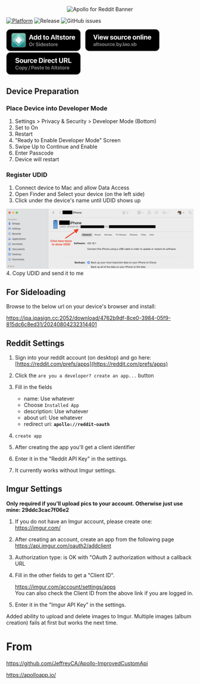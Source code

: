 <p align="center">
  <img src="https://github.com/Balackburn/Apollo/assets/93828569/532f0b7e-8c06-483c-9d04-8b84ada7b972" alt="Apollo for Reddit Banner" />
</p>

[![Platform](http://img.shields.io/badge/platform-iOS/iPadOS/macOS-blue.svg)](https://developer.apple.com/iphone/index.action)
![Release](https://img.shields.io/github/downloads/Balackburn/Apollo/total)
![GitHub issues](https://img.shields.io/github/issues-raw/Balackburn/Apollo)

<a href="https://tinyurl.com/ApolloAltstore"><img src="https://raw.githubusercontent.com/YTLitePlus/Assets/main/Github/Buttons/Altstore/Altstore.png" width="200"></a>
&nbsp;
<a href="https://altsource.by.lao.sb/browse/?source=https%3A%2F%2Fraw.githubusercontent.com%2FBalackburn%2FApollo%2Fmain%2Fapps.json"><img src="https://raw.githubusercontent.com/YTLitePlus/Assets/main/Github/Buttons/Altstore/altsource.by.lao.sb.png"
 width="200"></a>
&nbsp;
<a href="https://balackburn.github.io/Apollo/apps.json"><img src="https://raw.githubusercontent.com/YTLitePlus/Assets/main/Github/Buttons/Altstore/URL.png" width="200"></a>

## Device Preparation

### Place Device into Developer Mode

1. Settings > Privacy & Security > Developer Mode (Bottom) 
2. Set to On
3. Restart
4. "Ready to Enable Developer Mode" Screen
5. Swipe Up to Continue and Enable
6. Enter Passcode
7. Device will restart

### Register UDID

1. Connect device to Mac and allow Data Access
2. Open Finder and Select your device (on the left side)
3. Click under the device's name until UDID shows up
<img src="images/UDID.png">
4. Copy UDID and send it to me

## For Sideloading

Browse to the below url on your device's browser and install:

https://ipa.ipasign.cc:2052/download/4762b9df-8ce0-3984-05f9-815dc6c8ed31/20240804232314401

## Reddit Settings

1. Sign into your reddit account (on desktop) and go here:  
    [https://reddit.com/prefs/apps](https://reddit.com/prefs/apps)
3. Click the `are you a developer? create an app...` button
4. Fill in the fields
	* name: Use whatever
	* Choose `Installed App`
	* description: Use whatever
	* about url: Use whatever
	* redirect uri: **`apollo://reddit-oauth`**
5. `create app`

6. After creating the app you'll get a client identifier

7. Enter it in the "Reddit API Key" in the settings.

8. It currently works without Imgur settings.

## Imgur Settings
**Only required if you'll upload pics to your account. Otherwise just use mine: 29ddc3cac7f06e2**

1. If you do not have an Imgur account, please create one:  
   https://imgur.com/

2. After creating an account, create an app from the following page  
   https://api.imgur.com/oauth2/addclient

3. Authorization type: is OK with "OAuth 2 authorization without a callback URL

4. Fill in the other fields to get a "Client ID".
  
   https://imgur.com/account/settings/apps  
   You can also check the Client ID from the above link if you are logged in.

5. Enter it in the "Imgur API Key" in the settings.

  Added ability to upload and delete images to Imgur.
  Multiple images (album creation) fails at first but works the next time.

# From 

https://github.com/JeffreyCA/Apollo-ImprovedCustomApi

https://apolloapp.io/
